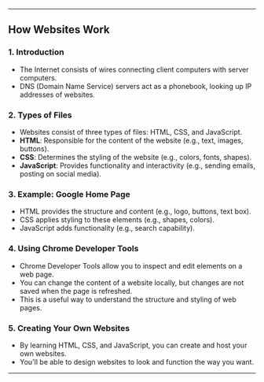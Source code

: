 
---

## How Websites Work

### 1. Introduction
- The Internet consists of wires connecting client computers with server computers.
- DNS (Domain Name Service) servers act as a phonebook, looking up IP addresses of websites.

### 2. Types of Files
- Websites consist of three types of files: HTML, CSS, and JavaScript.
- **HTML**: Responsible for the content of the website (e.g., text, images, buttons).
- **CSS**: Determines the styling of the website (e.g., colors, fonts, shapes).
- **JavaScript**: Provides functionality and interactivity (e.g., sending emails, posting on social media).

### 3. Example: Google Home Page
- HTML provides the structure and content (e.g., logo, buttons, text box).
- CSS applies styling to these elements (e.g., shapes, colors).
- JavaScript adds functionality (e.g., search capability).

### 4. Using Chrome Developer Tools
- Chrome Developer Tools allow you to inspect and edit elements on a web page.
- You can change the content of a website locally, but changes are not saved when the page is refreshed.
- This is a useful way to understand the structure and styling of web pages.

### 5. Creating Your Own Websites
- By learning HTML, CSS, and JavaScript, you can create and host your own websites.
- You'll be able to design websites to look and function the way you want.

---
